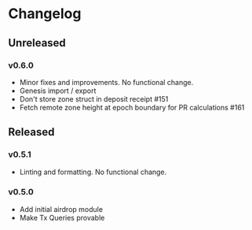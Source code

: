 # Changelog

## Unreleased
### v0.6.0
- Minor fixes and improvements. No functional change.
- Genesis import / export 
- Don't store zone struct in deposit receipt #151
- Fetch remote zone height at epoch boundary for PR calculations #161
 
## Released
### v0.5.1
- Linting and formatting. No functional change.

### v0.5.0
- Add initial airdrop module
- Make Tx Queries provable
